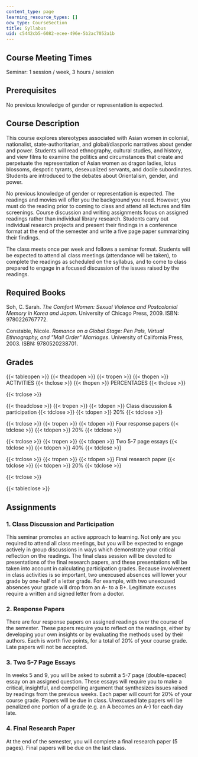 ```yaml
---
content_type: page
learning_resource_types: []
ocw_type: CourseSection
title: Syllabus
uid: c5442cb5-6082-ecee-496e-5b2ac7052a1b
---
```


Course Meeting Times
--------------------

Seminar: 1 session / week, 3 hours / session

Prerequisites
-------------

No previous knowledge of gender or representation is expected.

Course Description
------------------

This course explores stereotypes associated with Asian women in colonial, nationalist, state-authoritarian, and global/diasporic narratives about gender and power. Students will read ethnography, cultural studies, and history, and view films to examine the politics and circumstances that create and perpetuate the representation of Asian women as dragon ladies, lotus blossoms, despotic tyrants, desexualized servants, and docile subordinates. Students are introduced to the debates about Orientalism, gender, and power.

No previous knowledge of gender or representation is expected. The readings and movies will offer you the background you need. However, you must do the reading prior to coming to class and attend all lectures and film screenings. Course discussion and writing assignments focus on assigned readings rather than individual library research. Students carry out individual research projects and present their findings in a conference format at the end of the semester and write a five page paper summarizing their findings.

The class meets once per week and follows a seminar format. Students will be expected to attend all class meetings (attendance will be taken), to complete the readings as scheduled on the syllabus, and to come to class prepared to engage in a focused discussion of the issues raised by the readings.

Required Books
--------------

Soh, C. Sarah. _The Comfort Women: Sexual Violence and Postcolonial Memory in Korea and Japan_. University of Chicago Press, 2009. ISBN: 9780226767772.

Constable, Nicole. _Romance on a Global Stage: Pen Pals, Virtual Ethnography, and "Mail Order" Marriages_. University of California Press, 2003. ISBN: 9780520238701.

Grades
------

{{< tableopen >}}
{{< theadopen >}}
{{< tropen >}}
{{< thopen >}}
ACTIVITIES
{{< thclose >}}
{{< thopen >}}
PERCENTAGES
{{< thclose >}}

{{< trclose >}}

{{< theadclose >}}
{{< tropen >}}
{{< tdopen >}}
Class discussion & participation
{{< tdclose >}}
{{< tdopen >}}
20%
{{< tdclose >}}

{{< trclose >}}
{{< tropen >}}
{{< tdopen >}}
Four response papers
{{< tdclose >}}
{{< tdopen >}}
20%
{{< tdclose >}}

{{< trclose >}}
{{< tropen >}}
{{< tdopen >}}
Two 5-7 page essays
{{< tdclose >}}
{{< tdopen >}}
40%
{{< tdclose >}}

{{< trclose >}}
{{< tropen >}}
{{< tdopen >}}
Final research paper
{{< tdclose >}}
{{< tdopen >}}
20%
{{< tdclose >}}

{{< trclose >}}

{{< tableclose >}}

Assignments
-----------

### 1\. Class Discussion and Participation

This seminar promotes an active approach to learning. Not only are you required to attend all class meetings, but you will be expected to engage actively in group discussions in ways which demonstrate your critical reflection on the readings. The final class session will be devoted to presentations of the final research papers, and these presentations will be taken into account in calculating participation grades. Because involvement in class activities is so important, two unexcused absences will lower your grade by one-half of a letter grade. For example, with two unexcused absences your grade will drop from an A- to a B+. Legitimate excuses require a written and signed letter from a doctor.

### 2\. Response Papers

There are four response papers on assigned readings over the course of the semester. These papers require you to reflect on the readings, either by developing your own insights or by evaluating the methods used by their authors. Each is worth five points, for a total of 20% of your course grade. Late papers will not be accepted.

### 3\. Two 5-7 Page Essays

In weeks 5 and 9, you will be asked to submit a 5-7 page (double-spaced) essay on an assigned question. These essays will require you to make a critical, insightful, and compelling argument that synthesizes issues raised by readings from the previous weeks. Each paper will count for 20% of your course grade. Papers will be due in class. Unexcused late papers will be penalized one portion of a grade (e.g. an A becomes an A-) for each day late.

### 4\. Final Research Paper

At the end of the semester, you will complete a final research paper (5 pages). Final papers will be due on the last class.